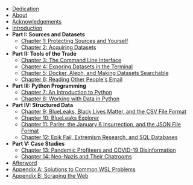 - [Dedication](dedication.html)
- [About](about.html)
- [Acknowledgements](acknowledgements.html)
- [Introduction](introduction.html)
- **Part I: Sources and Datasets**
    - [Chapter 1: Protecting Sources and Yourself](chapter-1.html)
    - [Chapter 2: Acquiring Datasets](chapter-2.html)
- **Part II: Tools of the Trade**
    - [Chapter 3: The Command Line Interface](chapter-3.html)
    - [Chapter 4: Exporing Datasets in the Terminal](chapter-4.html)
    - [Chapter 5: Docker, Aleph, and Making Datasets Searchable](chapter-5.html)
    - [Chapter 6: Reading Other People's Email](chapter-6.html)
- **Part III: Python Programming**
    - [Chapter 7: An Introduction to Python](chapter-7.html)
    - [Chapter 8: Working with Data in Python](chapter-8.html)
- **Part IV: Structured Data**
    - [Chapter 9: BlueLeaks, Black Lives Matter, and the CSV File Format](chapter-9.html)
    - [Chapter 10: BlueLeaks Explorer](chapter-10.html)
    - [Chapter 11: Parler, the January 6 Insurrection, and the JSON File Format](chapter-11.html)
    - [Chapter 12: Epik Fail, Extremism Research, and SQL Databases](chapter-12.html)
- **Part V: Case Studies**
    - [Chapter 13: Pandemic Profiteers and COVID-19 Disinformation](chapter-13.html)
    - [Chapter 14: Neo-Nazis and Their Chatrooms](chapter-14.html)
- [Afterword](afterword.html)
- [Appendix A: Solutions to Common WSL Problems](appendix-a.html)
- [Appendix B: Scraping the Web](appendix-b.html)